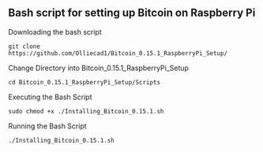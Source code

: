 ## Bash script for setting up Bitcoin on Raspberry Pi

Downloading the bash script

``` 
git clone https://github.com/Olliecad1/Bitcoin_0.15.1_RaspberryPi_Setup/
```

Change Directory into Bitcoin_0.15.1_RaspberryPi_Setup

```
cd Bitcoin_0.15.1_RaspberryPi_Setup/Scripts
```

Executing the Bash Script

```
sudo chmod +x ./Installing_Bitcoin_0.15.1.sh
```

Running the Bash Script

```
./Installing_Bitcoin_0.15.1.sh
```
